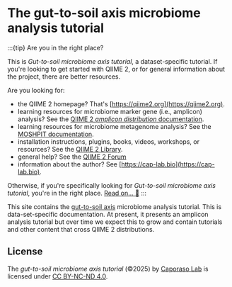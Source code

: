 # The gut-to-soil axis microbiome analysis tutorial

:::{tip} Are you in the right place?

This is *Gut-to-soil microbiome axis tutorial*, a dataset-specific tutorial.
If you're looking to get started with QIIME 2, or for general information about the project, there are better resources.

Are you looking for:
- the QIIME 2 homepage? That's [https://qiime2.org](https://qiime2.org).
- learning resources for microbiome marker gene (i.e., amplicon) analysis? See the [QIIME 2 *amplicon distribution* documentation](https://amplicon-docs.qiime2.org).
- learning resources for microbiome metagenome analysis? See the [MOSHPIT documentation](https://moshpit.qiime2.org).
- installation instructions, plugins, books, videos, workshops, or resources? See the [QIIME 2 Library](https://library.qiime2.org).
- general help? See the [QIIME 2 Forum](https://forum.qiime2.org)
- information about the author? See [https://cap-lab.bio](https://cap-lab.bio).

Otherwise, if you're specifically looking for *Gut-to-soil microbiome axis tutorial*, you're in the right place.
[Read on... 📖](#tutorial)
:::

This site contains the [gut-to-soil axis](https://doi.org/10.48550/arXiv.2411.04148) microbiome analysis tutorial.
This is data-set-specific documentation.
At present, it presents an amplicon analysis tutorial but over time we expect this to grow and contain tutorials and other content that cross QIIME 2 distributions.

## License

The *gut-to-soil microbiome axis tutorial* (©2025) by [Caporaso Lab](https://cap-lab.bio) is licensed under [CC BY-NC-ND 4.0](https://creativecommons.org/licenses/by-nc-nd/4.0/deed.en).
